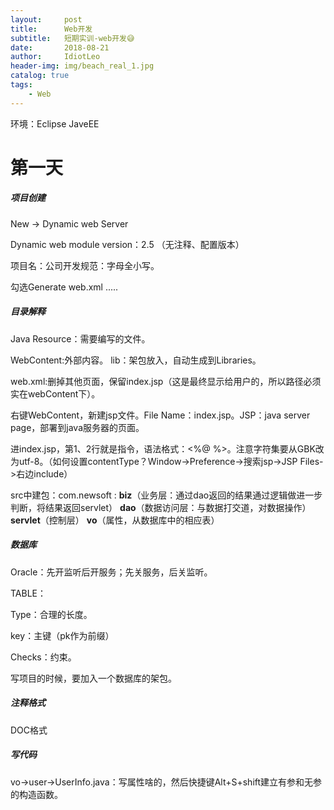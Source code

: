 ```yaml
---
layout:     post
title:      Web开发
subtitle:   短期实训-web开发😅
date:       2018-08-21
author:     IdiotLeo
header-img: img/beach_real_1.jpg
catalog: true
tags:
    - Web
---
```


环境：Eclipse  JaveEE

# 第一天

##### 项目创建

New -> Dynamic web Server

Dynamic web module version：2.5 （无注释、配置版本）

项目名：公司开发规范：字母全小写。

勾选Generate web.xml .....

##### 目录解释

Java Resource：需要编写的文件。

WebContent:外部内容。 lib：架包放入，自动生成到Libraries。

web.xml:删掉其他页面，保留index.jsp（这是最终显示给用户的，所以路径必须实在webContent下）。

右键WebContent，新建jsp文件。File Name：index.jsp。JSP：java server page，部署到java服务器的页面。

进index.jsp，第1、2行就是指令，语法格式：<%@   %>。注意字符集要从GBK改为utf-8。（如何设置contentType？Window->Preference->搜索jsp->JSP Files->右边include）

src中建包：com.newsoft : **biz**（业务层：通过dao返回的结果通过逻辑做进一步判断，将结果返回servlet）  **dao**（数据访问层：与数据打交道，对数据操作）  **servlet**（控制层）  **vo**（属性，从数据库中的相应表）

##### 数据库

Oracle：先开监听后开服务；先关服务，后关监听。

TABLE：

Type：合理的长度。

key：主键（pk作为前缀）

Checks：约束。

写项目的时候，要加入一个数据库的架包。

##### 注释格式

DOC格式

##### 写代码

vo->user->UserInfo.java：写属性啥的，然后快捷键Alt+S+shift建立有参和无参的构造函数。
